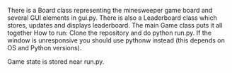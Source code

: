 There is a Board class representing the minesweeper game board and several GUI elements in gui.py. There is also a Leaderboard class which stores, updates and displays leaderboard. The main Game class puts it all together
How to run:
Clone the repository and do python run.py. If the window is unresponsive you should use pythonw instead (this depends on OS and Python versions).

Game state is stored near run.py.
